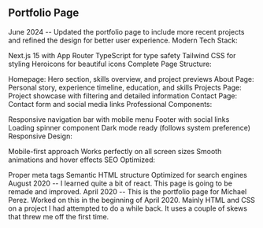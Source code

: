 ## Portfolio Page

June 2024 -- Updated the portfolio page to include more recent projects and refined the design for better user experience.
Modern Tech Stack:

Next.js 15 with App Router
TypeScript for type safety
Tailwind CSS for styling
Heroicons for beautiful icons
Complete Page Structure:

Homepage: Hero section, skills overview, and project previews
About Page: Personal story, experience timeline, education, and skills
Projects Page: Project showcase with filtering and detailed information
Contact Page: Contact form and social media links
Professional Components:

Responsive navigation bar with mobile menu
Footer with social links
Loading spinner component
Dark mode ready (follows system preference)
Responsive Design:

Mobile-first approach
Works perfectly on all screen sizes
Smooth animations and hover effects
SEO Optimized:

Proper meta tags
Semantic HTML structure
Optimized for search engines
August 2020 -- I learned quite a bit of react. This page is going to be remade and improved.
April 2020 -- This is the portfolio page for Michael Perez. Worked on this in the beginning of April 2020. Mainly HTML and CSS on a project I had attempted to do a while back. It uses a couple of skews that threw me off the first time.
